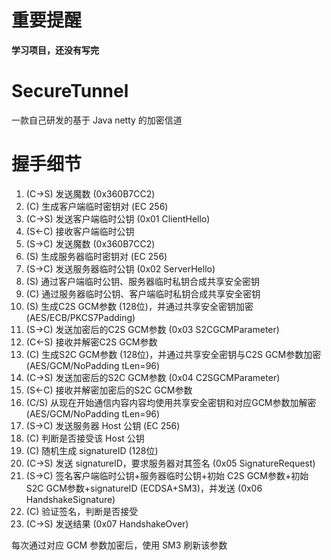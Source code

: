 # 重要提醒
**学习项目，还没有写完**

# SecureTunnel
一款自己研发的基于 Java netty 的加密信道

# 握手细节
1.  (C->S) 发送魔数 (0x360B7CC2)
2.  (C)    生成客户端临时密钥对 (EC 256)
3.  (C->S) 发送客户端临时公钥 (0x01 ClientHello)
4.  (S<-C) 接收客户端临时公钥
5.  (S->C) 发送魔数 (0x360B7CC2)
6.  (S)    生成服务器临时密钥对 (EC 256)
7.  (S->C) 发送服务器临时公钥 (0x02 ServerHello)
8.  (S)    通过客户端临时公钥、服务器临时私钥合成共享安全密钥
9.  (C)    通过服务器临时公钥、客户端临时私钥合成共享安全密钥
10. (S)    生成C2S GCM参数 (128位)，并通过共享安全密钥加密 (AES/ECB/PKCS7Padding)
11. (S->C) 发送加密后的C2S GCM参数 (0x03 S2CGCMParameter)
12. (C<-S) 接收并解密C2S GCM参数
13. (C)    生成S2C GCM参数 (128位)，并通过共享安全密钥与C2S GCM参数加密 (AES/GCM/NoPadding tLen=96)
14. (C->S) 发送加密后的S2C GCM参数 (0x04 C2SGCMParameter)
15. (S<-C) 接收并解密加密后的S2C GCM参数
16. (C/S)  从现在开始通信内容内容均使用共享安全密钥和对应GCM参数加解密 (AES/GCM/NoPadding tLen=96)
17. (S->C) 发送服务器 Host 公钥 (EC 256)
18. (C)    判断是否接受该 Host 公钥
19. (C)    随机生成 signatureID (128位)
20. (C->S) 发送 signatureID，要求服务器对其签名 (0x05 SignatureRequest)
21. (S->C) 签名客户端临时公钥+服务器临时公钥+初始 C2S GCM参数+初始 S2C GCM参数+signatureID (ECDSA+SM3)，并发送 (0x06 HandshakeSignature)
22. (C)    验证签名，判断是否接受
23. (C->S) 发送结果 (0x07 HandshakeOver)

每次通过对应 GCM 参数加密后，使用 SM3 刷新该参数